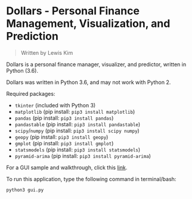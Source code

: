 # Dollars - Personal Finance Management, Visualization, and Prediction
> Written by Lewis Kim

Dollars is a personal finance manager, visualizer, and predictor, written in Python (3.6).


Dollars was written in Python 3.6, and may not work with Python 2.

Required packages:
- ``tkinter`` (included with Python 3)
- ``matplotlib`` (pip install: ``pip3 install matplotlib``)
- ``pandas`` (pip install: ``pip3 install pandas``)
- ``pandastable`` (pip install: ``pip3 install pandastable``)
- ``scipy``/``numpy`` (pip install: ``pip3 install scipy numpy``)
- ``geopy`` (pip install: ``pip3 install geopy``)
- ``gmplot`` (pip install: ``pip3 install gmplot``)
- ``statsmodels`` (pip install: ``pip3 install statsmodels``)
- ``pyramid-arima`` (pip install: ``pip3 install pyramid-arima``)

For a GUI sample and walkthrough, click this [link](gui_sample/README.md).

To run this application, type the following command in terminal/bash:

```
python3 gui.py
```
